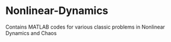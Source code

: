 # Nonlinear-Dynamics
Contains MATLAB codes for various classic problems in Nonlinear Dynamics and Chaos
